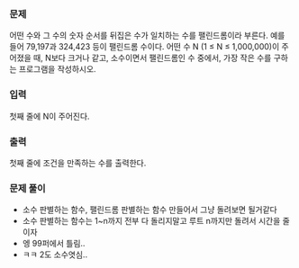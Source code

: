 ### 문제

어떤 수와 그 수의 숫자 순서를 뒤집은 수가 일치하는 수를 팰린드롬이라 부른다. 예를 들어 79,197과 324,423 등이 팰린드롬 수이다.
어떤 수 N (1 ≤ N ≤ 1,000,000)이 주어졌을 때, N보다 크거나 같고, 소수이면서 팰린드롬인 수 중에서, 가장 작은 수를 구하는 프로그램을 작성하시오.

### 입력

첫째 줄에 N이 주어진다.

### 출력

첫째 줄에 조건을 만족하는 수를 출력한다.

### 문제 풀이

- 소수 판별하는 함수, 팰린드롬 판별하는 함수 만들어서 그냥 돌려보면 될거같다
- 소수 판별하는 함수는 1~n까지 전부 다 돌리지말고 루트 n까지만 돌려서 시간을 줄이자
- 엥 99퍼에서 틀림..
- ㅋㅋ 2도 소수엿심..
